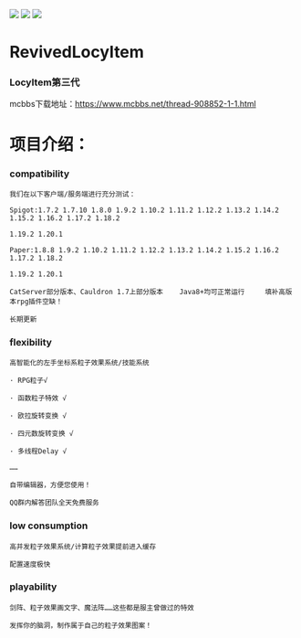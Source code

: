 ![ ](https://img.shields.io/badge/author-LocyDragon-blue)        ![ ](https://img.shields.io/badge/license-GPL3-red)     ![ ](https://img.shields.io/badge/build-passing-green)

# RevivedLocyItem

### LocyItem第三代
mcbbs下载地址：https://www.mcbbs.net/thread-908852-1-1.html

# 项目介绍：
### compatibility

    我们在以下客户端/服务端进行充分测试：

    Spigot:1.7.2 1.7.10 1.8.0 1.9.2 1.10.2 1.11.2 1.12.2 1.13.2 1.14.2 1.15.2 1.16.2 1.17.2 1.18.2

    1.19.2 1.20.1

    Paper:1.8.8 1.9.2 1.10.2 1.11.2 1.12.2 1.13.2 1.14.2 1.15.2 1.16.2 1.17.2 1.18.2

    1.19.2 1.20.1

    CatServer部分版本、Cauldron 1.7上部分版本    Java8+均可正常运行     填补高版本rpg插件空缺！

    长期更新

### flexibility

    高智能化的左手坐标系粒子效果系统/技能系统

    · RPG粒子√

    · 函数粒子特效 √

    · 欧拉旋转变换 √

    · 四元数旋转变换 √

    · 多线程Delay √

    ……

    自带编辑器，方便您使用！

    QQ群内解答团队全天免费服务

### low consumption

    高并发粒子效果系统/计算粒子效果提前进入缓存

    配置速度极快
### playability
    剑阵、粒子效果画文字、魔法阵……这些都是服主曾做过的特效

    发挥你的脑洞，制作属于自己的粒子效果图案！
